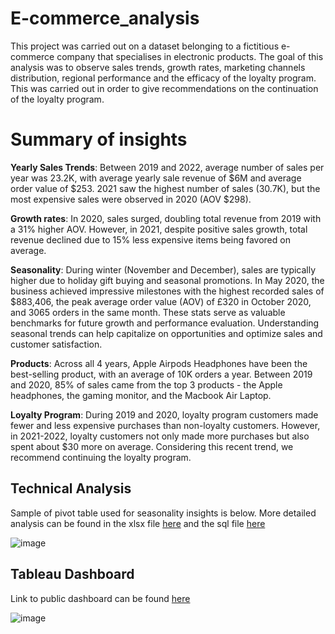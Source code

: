 # E-commerce_analysis

This project was carried out on a dataset belonging to a fictitious e-commerce company that specialises in electronic products. The goal of this analysis was to observe sales trends, growth rates, marketing channels distribution, regional performance and the efficacy of the loyalty program. This was carried out in order to give recommendations on the continuation of the loyalty program.

# Summary of insights

**Yearly Sales Trends**: Between 2019 and 2022, average number of sales per year was 23.2K, with average yearly sale revenue of $6M and average order value of $253. 2021 saw the highest number of sales (30.7K), but the most expensive sales were observed in 2020 (AOV $298).

**Growth rates**: In 2020, sales surged, doubling total revenue from 2019 with a 31% higher AOV. However, in 2021, despite positive sales growth, total revenue declined due to 15% less expensive items being favored on average.

**Seasonality**: During winter (November and December), sales are typically higher due to holiday gift buying and seasonal promotions. In May 2020, the business achieved impressive milestones with the highest recorded sales of $883,406, the peak average order value (AOV) of £320 in October 2020, and 3065 orders in the same month. These stats serve as valuable benchmarks for future growth and performance evaluation. Understanding seasonal trends can help capitalize on opportunities and optimize sales and customer satisfaction.

**Products**: Across all 4 years, Apple Airpods Headphones have been the best-selling product, with an average of 10K orders a year. Between 2019 and 2020, 85% of sales came from the top 3 products - the Apple headphones, the gaming monitor, and the Macbook Air Laptop.

**Loyalty Program**: During 2019 and 2020, loyalty program customers made fewer and less expensive purchases than non-loyalty customers. However, in 2021-2022, loyalty customers not only made more purchases but also spent about $30 more on average. Considering this recent trend, we recommend continuing the loyalty program.


## Technical Analysis

Sample of pivot table used for seasonality insights is below. More detailed analysis can be found in the xlsx file [here](https://github.com/MoDaghlas13/e-commerce_analysis/blob/main/e-list%20analysis.xlsx) and the sql file [here](https://github.com/MoDaghlas13/e-commerce_analysis/blob/main/sqlqueries.sql)

![image](https://github.com/MoDaghlas13/e-commerce_analysis/assets/98186599/580bac20-a8fb-4712-8aea-9154fa88287a)


## Tableau Dashboard

Link to public dashboard can be found [here](https://public.tableau.com/app/profile/mo.daghlas/viz/ElistDashboard_16888798576110/Dashboard1)

![image](https://github.com/MoDaghlas13/e-commerce_analysis/assets/98186599/7606acc1-d660-4716-830a-ab37db762478)







